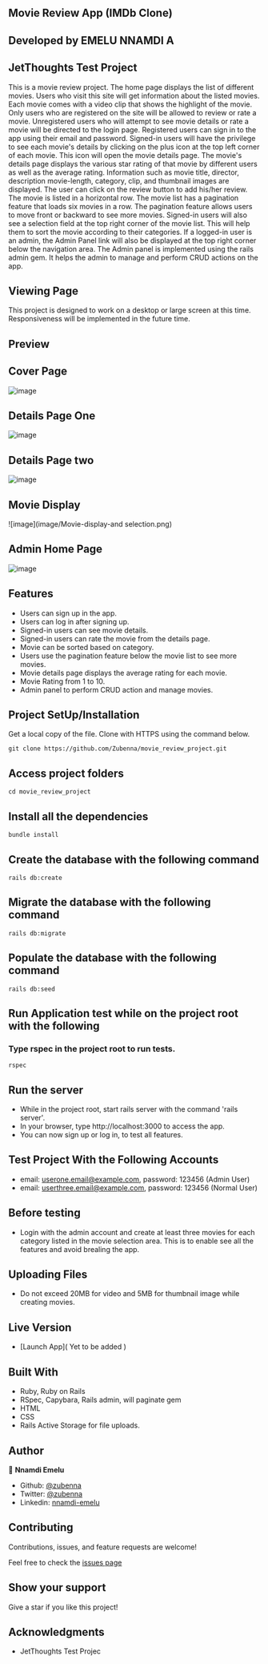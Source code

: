 ## Movie Review App (IMDb Clone)

## Developed by EMELU NNAMDI A
## JetThoughts Test Project

This is a movie review project. The home page displays the list of different movies. Users who visit this site will get information about the listed movies. Each movie comes with a video clip that shows the highlight of the movie. Only users who are registered on the site will be allowed to review or rate a movie. Unregistered users who will attempt to see movie details or rate a movie will be directed to the login page.
Registered users can sign in to the app using their email and password. Signed-in users will have the privilege to see each movie's details by clicking on the plus icon at the top left corner of each movie. This icon will open the movie details page. The movie's details page displays the various star rating of that movie by different users as well as the average rating. Information such as movie title, director, description movie-length, category, clip, and thumbnail images are displayed. The user can click on the review button to add his/her review. The movie is listed in a horizontal row. The movie list has a pagination feature that loads six movies in a row. The pagination feature allows users to move front or backward to see more movies. Signed-in users will also see a selection field at the top right corner of the movie list. This will help them to sort the movie according to their categories. If a logged-in user is an admin, the Admin Panel link will also be displayed at the top right corner below the navigation area. The Admin panel is implemented using the rails admin gem. It helps the admin to manage and perform CRUD actions on the app.

## Viewing Page

This project is designed to work on a desktop or large screen at this time. Responsiveness will be implemented in the future time. 

## Preview

## Cover Page
![image](image/Cover-page.png)

## Details Page One
![image](image/movie-page-1.png)

## Details Page two
![image](image/movie-show-2.png)

## Movie Display
![image](image/Movie-display-and selection.png)

## Admin Home Page
![image](image/Admin-home.png)
## Features 
- Users can sign up in the app.
- Users can log in after signing up. 
- Signed-in users can see movie details.
- Signed-in users can rate the movie from the details page.
- Movie can be sorted based on category.
- Users use the pagination feature below the movie list to see more movies.
- Movie details page displays the average rating for each movie.
- Movie Rating from 1 to 10.
- Admin panel to perform CRUD action and manage movies.

## Project SetUp/Installation

Get a local copy of the file. Clone with HTTPS using the command below.

```
git clone https://github.com/Zubenna/movie_review_project.git
```
## Access project folders 
```
cd movie_review_project
```
## Install all the dependencies
```
bundle install
```
## Create the database with the following command
```
rails db:create
```
## Migrate the database with the following command
```
rails db:migrate
```
## Populate the database with the following command
```
rails db:seed
```
## Run Application test while on the project root with the following 

### Type rspec in the project root to run tests.
```
rspec
```
## Run the server
- While in the project root, start rails server with the command 'rails server'.
- In your browser, type http://localhost:3000 to access the app.
- You can now sign up or log in, to test all features.

## Test Project With the Following Accounts

- email: userone.email@example.com, password: 123456 (Admin User)
- email: userthree.email@example.com, password: 123456 (Normal User)

## Before testing
- Login with the admin account and create at least three movies for each category listed in the movie selection area. This is to enable see all the features and avoid brealing the app.

## Uploading Files
- Do not exceed 20MB for video and 5MB for thumbnail image while creating movies.

## Live Version
- [Launch App]( Yet to be added )

## Built With
- Ruby, Ruby on Rails
- RSpec, Capybara, Rails admin, will paginate gem
- HTML
- CSS
- Rails Active Storage for file uploads.

## Author

👤 **Nnamdi Emelu**
- Github: [@zubenna](https://github.com/zubenna)
- Twitter: [@zubenna](https://twitter.com/zubenna)
- Linkedin: [nnamdi-emelu](https://www.linkedin.com/in/nnamdi-emelu/)

##  Contributing

Contributions, issues, and feature requests are welcome!

Feel free to check the [issues page](https://github.com/Zubenna/movie_review_project/issues/new)

## Show your support

Give a star if you like this project!

## Acknowledgments
- JetThoughts Test Projec
